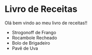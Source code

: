 # Livro de Receitas 

Olá bem vindo ao meu livro de receitas!!

- Strogonoff de Frango
- Rocambole Recheado
- Bolo de Brigadeiro
- Pavê de Uva

